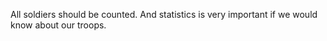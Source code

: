 All soldiers should be counted.
And statistics is very important if we would know about our troops.

